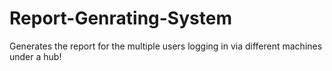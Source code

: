 # Report-Genrating-System
Generates the report for the multiple users logging in via different machines under a hub!
